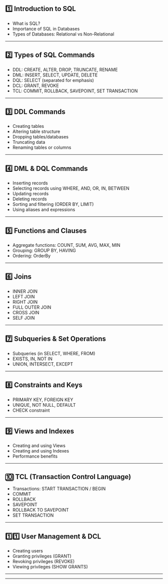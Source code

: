 ## 1️⃣ **Introduction to SQL**

* What is SQL?
* Importance of SQL in Databases
* Types of Databases: Relational vs Non-Relational

---

## 2️⃣ **Types of SQL Commands**

* DDL: CREATE, ALTER, DROP, TRUNCATE, RENAME
* DML: INSERT, SELECT, UPDATE, DELETE
* DQL: SELECT (separated for emphasis)
* DCL: GRANT, REVOKE
* TCL: COMMIT, ROLLBACK, SAVEPOINT, SET TRANSACTION

---

## 3️⃣ **DDL Commands**

* Creating tables
* Altering table structure
* Dropping tables/databases
* Truncating data
* Renaming tables or columns

---

## 4️⃣ **DML & DQL Commands**

* Inserting records
* Selecting records using WHERE, AND, OR, IN, BETWEEN
* Updating records
* Deleting records
* Sorting and filtering (ORDER BY, LIMIT)
* Using aliases and expressions

---

## 5️⃣ **Functions and Clauses**

* Aggregate functions: COUNT, SUM, AVG, MAX, MIN
* Grouping: GROUP BY, HAVING
* Ordering: OrderBy

---

## 6️⃣ **Joins**

* INNER JOIN
* LEFT JOIN
* RIGHT JOIN
* FULL OUTER JOIN
* CROSS JOIN
* SELF JOIN

---

## 7️⃣ **Subqueries & Set Operations**

* Subqueries (in SELECT, WHERE, FROM)
* EXISTS, IN, NOT IN
* UNION, INTERSECT, EXCEPT

---

## 8️⃣ **Constraints and Keys**

* PRIMARY KEY, FOREIGN KEY
* UNIQUE, NOT NULL, DEFAULT
* CHECK constraint

---

## 9️⃣ **Views and Indexes**

* Creating and using Views
* Creating and using Indexes
* Performance benefits

---

## 🔟 **TCL (Transaction Control Language)**

* Transactions: START TRANSACTION / BEGIN
* COMMIT
* ROLLBACK
* SAVEPOINT
* ROLLBACK TO SAVEPOINT
* SET TRANSACTION

---

## 1️⃣1️⃣ **User Management & DCL**

* Creating users
* Granting privileges (GRANT)
* Revoking privileges (REVOKE)
* Viewing privileges (SHOW GRANTS)

---

---


